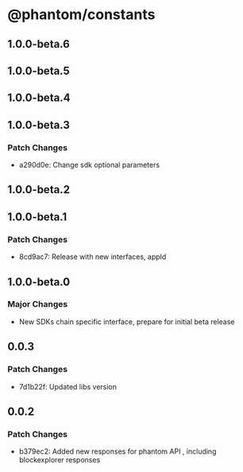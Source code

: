 # @phantom/constants

## 1.0.0-beta.6

## 1.0.0-beta.5

## 1.0.0-beta.4

## 1.0.0-beta.3

### Patch Changes

- a290d0e: Change sdk optional parameters

## 1.0.0-beta.2

## 1.0.0-beta.1

### Patch Changes

- 8cd9ac7: Release with new interfaces, appId

## 1.0.0-beta.0

### Major Changes

- New SDKs chain specific interface, prepare for initial beta release

## 0.0.3

### Patch Changes

- 7d1b22f: Updated libs version

## 0.0.2

### Patch Changes

- b379ec2: Added new responses for phantom API , including blockexplorer responses
